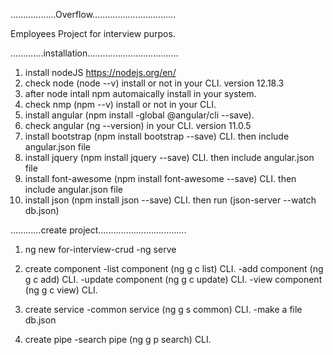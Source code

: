 ..................Overflow.................................


Employees Project for interview purpos.

.............installation....................................
1. install nodeJS https://nodejs.org/en/
2. check node (node --v) install or not in your CLI. version 12.18.3
3. after node intall npm automaically install in your system.
4. check nmp (npm --v) install or not in your CLI.
5. install angular (npm install -global @angular/cli --save). 
6. check angular (ng --version) in your CLI. version 11.0.5
7. install bootstrap (npm install bootstrap --save) CLI. then include angular.json file
8. install jquery (npm install jquery --save) CLI. then include angular.json file
9. install font-awesome (npm install font-awesome --save) CLI. then include angular.json file
10. install json (npm install json --save) CLI. then run (json-server --watch db.json)

............create project...................................
1. ng new for-interview-crud
-ng serve

2. create component
-list component (ng g c list) CLI.
-add component (ng g c add) CLI.
-update component (ng g c update) CLI.
-view component (ng g c view) CLI.

3. create service
-common service (ng g s common) CLI.
-make a file db.json

4. create pipe
-search pipe (ng g p search) CLI.


